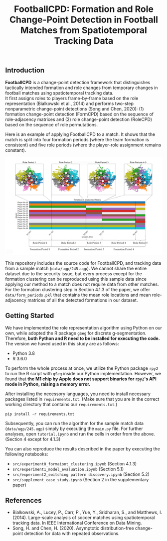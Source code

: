 <div align="center">
	<h1>FootballCPD: Formation and Role Change-Point Detection in Football Matches from Spatiotemporal Tracking Data</h1>
	<br>
</div>

## Introduction
**FootballCPD** is a change-point detection framework that distinguishes tactically intended formation and role changes from temporary changes in football matches using spatiotemporal tracking data.<br>
It first assigns roles to players frame-by-frame based on the role representation (Bialkowski et al., 2014) and performs two-step nonparametric change-point detections (Song and Chen, 2020): (1) formation change-point detection (FormCPD) based on the sequence of role-adjacency matrices and (2) role change-point detection (RoleCPD) based on the sequence of role permutations.<br>

Here is an example of applying FootballCPD to a match. It shows that the match is split into four formation periods (where the team formation is consistent) and five role periods (where the player-role assignment remains constant).<br>

![timeline](img/timeline_formation.png)<br>

This repository includes the source code for FootballCPD, and tracking data from a sample match (`data/ugp/245.ugp`).
We cannot share the entire dataset due to the security issue, but every process except for the formation clustering can be reproduced using this sample data since applying our method to a match does not require data from other matches. For the formation clustering step in Section 4.1.3 of the paper, we offer `data/form_periods.pkl` that contains the mean role locations and mean role-adjacency matrices of all the detected formations in our dataset.<br>

## Getting Started
We have implemented the role representation algorithm using Python on our own, while adopted the R package `gSeg` for discrete g-segmentation. Therefore, **both Python and R need to be installed for executing the code.** The version we haved used in this study are as follows:

- Python 3.8
- R 3.6.0

To perform the whole process at once, we utilize the Python package `rpy2` to run the R script with  `gSeg` inside our Python implementation. However, we found that **the M1 chip by Apple does not support binaries for `rpy2`'s API mode in Python, raising a memory error.**

After installing the necessory languages, you need to install necessary packages listed in `requirements.txt`. (Make sure that you are in the correct working directory that contains our `requirements.txt`.)
```
pip install -r requirements.txt
```

Subsequently, you can run the algorithm for the sample match data (`data/ugp/245.ugp`) simply by executing the `main.py` file. For further analyses, open `tutorial.ipynb` and run the cells in order from the above. (Section 4 except for 4.1.3)

You can also reproduce the results described in the paper by executing the following notebooks:
- `src/experiment0_formaiont_clustering.ipynb` (Section 4.1.3)
- `src/experiment1_model_evaluation.ipynb` (Section 5.1)
- `src/experiment2_switching pattern discovery.ipynb` (Section 5.2)
- `src/supplement_case_study.ipynb` (Section 2 in the supplementary paper)<br>

## References
- Bialkowski, A., Lucey, P., Carr, P., Yue, Y., Sridharan, S., and Matthews, I. (2014). Large-scale analysis of soccer matches using spatiotemporal tracking data. In IEEE International Conference on Data Mining.
- Song, H. and Chen, H. (2020). Asymptotic distribution-free change-point detection for data with repeated observations.
